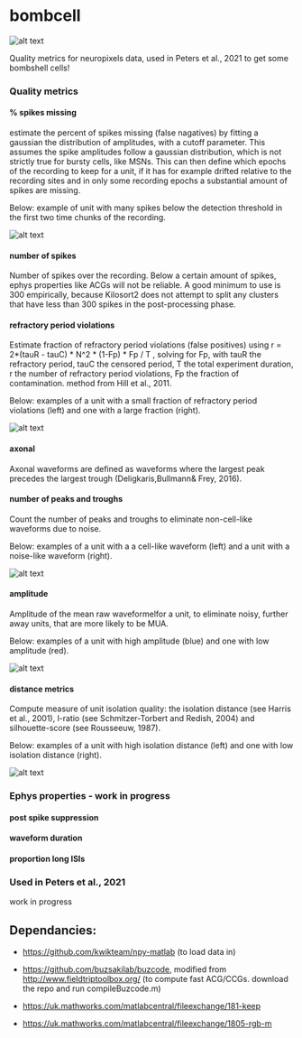 # bombcell

![alt text](https://github.com/Julie-Fabre/bombcell/blob/master/images/bomcell.svg?raw=true)

Quality metrics for neuropixels data, used in Peters et al., 2021 to get some bombshell cells! 


### Quality metrics 

####  % spikes missing 

estimate the percent of spikes missing (false nagatives) by fitting a gaussian the distribution of amplitudes, with a cutoff parameter. This assumes the spike amplitudes follow a gaussian distribution, which is not strictly true for bursty cells, like MSNs. This can then define which epochs of the recording to keep for a unit, if it has for example drifted relative to the recording sites and in only some recording epochs a substantial amount of spikes are missing.

Below: example of unit with many spikes below the detection threshold in the first two time chunks of the recording. 

![alt text](https://github.com/Julie-Fabre/bombcell/blob/master/images/percSpikesMissingDrift.png?raw=true)

#### number of spikes 

Number of spikes over the recording. Below a certain amount of spikes, ephys properties like ACGs will not be reliable. A good minimum to use is 300 empirically, because Kilosort2 does not attempt to split any clusters that have less than 300 spikes in the post-processing phase.


#### refractory period violations

Estimate fraction of refractory period violations (false positives) using  r = 2*(tauR - tauC) * N^2 * (1-Fp) * Fp / T , solving for Fp, with tauR the refractory period, tauC the censored period, T the total experiment duration, r the number of refractory period violations, Fp the fraction of contamination. method from Hill et al., 2011. 

Below: examples of a unit with a small fraction of refractory period violations (left) and one with a large fraction (right).

![alt text](https://github.com/Julie-Fabre/bombcell/blob/master/images/rpv.png?raw=true)

#### axonal

Axonal waveforms are defined as waveforms where the largest peak precedes the largest trough (Deligkaris,Bullmann& Frey, 2016).

#### number of peaks and troughs

Count the number of peaks and troughs to eliminate non-cell-like waveforms due to noise.

Below: examples of a unit with a a cell-like waveform (left) and a unit with a noise-like waveform (right).

![alt text](https://github.com/Julie-Fabre/bombcell/blob/master/images/numberTroughsPeaks.png?raw=true)

#### amplitude 

Amplitude of the mean raw waveformelfor a unit, to eliminate noisy, further away units, that are more likely to be MUA. 

Below: examples of a unit with high amplitude (blue) and one with low amplitude (red).

![alt text](https://github.com/Julie-Fabre/bombcell/blob/master/images/amplitude.png?raw=true)

#### distance metrics  

Compute measure of unit isolation quality: the isolation distance (see Harris et al., 2001), l-ratio (see Schmitzer-Torbert and Redish, 2004) and silhouette-score (see Rousseeuw, 1987). 

Below: examples of a unit with high isolation distance (left) and one with low isolation distance (right).

![alt text](https://github.com/Julie-Fabre/bombcell/blob/master/images/isolationDistance.png?raw=true)

### Ephys properties - work in progress 

#### post spike suppression 

#### waveform duration

#### proportion long ISIs 

### Used in Peters et al., 2021

work in progress

## Dependancies:

- https://github.com/kwikteam/npy-matlab (to load data in)

- https://github.com/buzsakilab/buzcode, modified from http://www.fieldtriptoolbox.org/ (to compute fast ACG/CCGs. download the repo and run compileBuzcode.m)

- https://uk.mathworks.com/matlabcentral/fileexchange/181-keep 

- https://uk.mathworks.com/matlabcentral/fileexchange/1805-rgb-m
